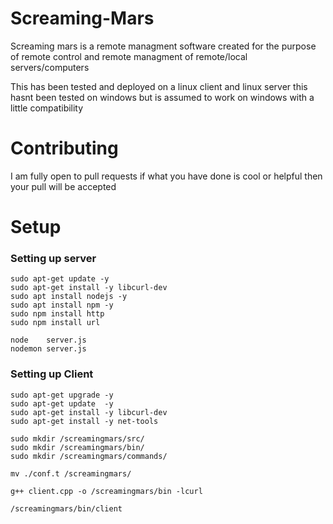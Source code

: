# Screaming-Mars
Screaming mars is a remote managment software created for the purpose of remote control and remote managment of remote/local servers/computers

This has been tested and deployed on a linux client and linux server this hasnt been tested on windows 
but is assumed to work on windows with a little compatibility

# Contributing
I am fully open to pull requests if what you have done is cool or helpful then your pull will be accepted

# Setup

### Setting up server
```
sudo apt-get update -y 
sudo apt-get install -y libcurl-dev 
sudo apt install nodejs -y
sudo apt install npm -y
sudo npm install http 
sudo npm install url 

node    server.js
nodemon server.js 
```
### Setting up Client
```
sudo apt-get upgrade -y 
sudo apt-get update  -y 
sudo apt-get install -y libcurl-dev 
sudo apt-get install -y net-tools

sudo mkdir /screamingmars/src/
sudo mkdir /screamingmars/bin/
sudo mkdir /screamingmars/commands/

mv ./conf.t /screamingmars/

g++ client.cpp -o /screamingmars/bin -lcurl

/screamingmars/bin/client
```
